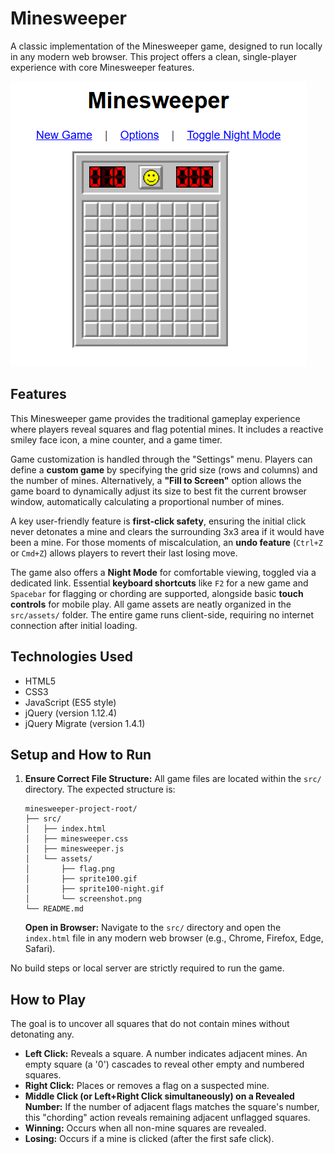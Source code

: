 # Minesweeper

A classic implementation of the Minesweeper game, designed to run locally in any modern web browser. This project offers a clean, single-player experience with core Minesweeper features.

![Minesweeper Gameplay](src/assets/screenshot.png)

## Features

This Minesweeper game provides the traditional gameplay experience where players reveal squares and flag potential mines. It includes a reactive smiley face icon, a mine counter, and a game timer.

Game customization is handled through the "Settings" menu. Players can define a **custom game** by specifying the grid size (rows and columns) and the number of mines. Alternatively, a **"Fill to Screen"** option allows the game board to dynamically adjust its size to best fit the current browser window, automatically calculating a proportional number of mines.

A key user-friendly feature is **first-click safety**, ensuring the initial click never detonates a mine and clears the surrounding 3x3 area if it would have been a mine. For those moments of miscalculation, an **undo feature** (`Ctrl+Z` or `Cmd+Z`) allows players to revert their last losing move.

The game also offers a **Night Mode** for comfortable viewing, toggled via a dedicated link. Essential **keyboard shortcuts** like `F2` for a new game and `Spacebar` for flagging or chording are supported, alongside basic **touch controls** for mobile play. All game assets are neatly organized in the `src/assets/` folder. The entire game runs client-side, requiring no internet connection after initial loading.

## Technologies Used

* HTML5
* CSS3
* JavaScript (ES5 style)
* jQuery (version 1.12.4)
* jQuery Migrate (version 1.4.1)

## Setup and How to Run

1. **Ensure Correct File Structure:**
    All game files are located within the `src/` directory. The expected structure is:
    ```
    minesweeper-project-root/
    ├── src/
    │   ├── index.html
    │   ├── minesweeper.css
    │   ├── minesweeper.js
    │   └── assets/
    │       ├── flag.png
    │       ├── sprite100.gif
    │       ├── sprite100-night.gif
    │       └── screenshot.png
    └── README.md 
    ```

   **Open in Browser:**
    Navigate to the `src/` directory and open the `index.html` file in any modern web browser (e.g., Chrome, Firefox, Edge, Safari).

No build steps or local server are strictly required to run the game.

## How to Play

The goal is to uncover all squares that do not contain mines without detonating any.

* **Left Click:** Reveals a square. A number indicates adjacent mines. An empty square (a '0') cascades to reveal other empty and numbered squares.
* **Right Click:** Places or removes a flag on a suspected mine.
* **Middle Click (or Left+Right Click simultaneously) on a Revealed Number:** If the number of adjacent flags matches the square's number, this "chording" action reveals remaining adjacent unflagged squares.
* **Winning:** Occurs when all non-mine squares are revealed.
* **Losing:** Occurs if a mine is clicked (after the first safe click).
